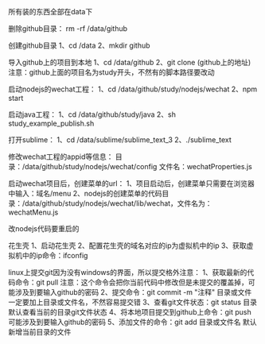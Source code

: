 所有装的东西全部在data下

删除github目录：
rm -rf /data/github

创建github目录
1、cd /data
2、mkdir github

导入github上的项目到本地
1、cd /data/github
2、git clone (github上的地址)
注意：github上面的项目名为study开头，不然有的脚本路径要改动

启动nodejs的wechat工程：
1、cd  /data/github/study/nodejs/wechat
2、npm start

启动java工程：
1、cd /data/github/study/java
2、sh study_example_publish.sh

打开sublime：
1、cd /data/sublime/sublime_text_3
2、./sublime_text

修改wechat工程的appid等信息：
目录：/data/github/study/nodejs/wechat/config
文件名：wechatProperties.js

启动wechat项目后，创建菜单的url：
1、项目启动后，创建菜单只需要在浏览器中输入：域名/menu
2、nodejs的创建菜单的代码目录：/data/github/study/nodejs/wechat/lib/wechat，文件名为：wechatMenu.js

改nodejs代码要重启的

花生壳
1、启动花生壳
2、配置花生壳的域名对应的ip为虚拟机中的ip
3、获取虚拟机中的ip命令：ifconfig

linux上提交git因为没有windows的界面，所以提交格外注意：
1、获取最新的代码命令：git pull    注意：这个命令会把你当前代码中修改但是未提交的覆盖掉，可能涉及到要输入github的密码
2、提交命令：git commit -m "注释" 目录或文件  一定要加上目录或文件名，不然容易提交错
3、查看git文件状态：git status 目录   默认查看当前的目录git文件状态
4、将本地项目提交到github上命令：git push   可能涉及到要输入github的密码
5、添加文件的命令：git add 目录或文件名  默认新增当前目录的文件
